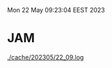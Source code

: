 Mon 22 May 09:23:04 EEST 2023
# JAM
<a href='./cache/202305/22_09.log'>./cache/202305/22_09.log</a>
